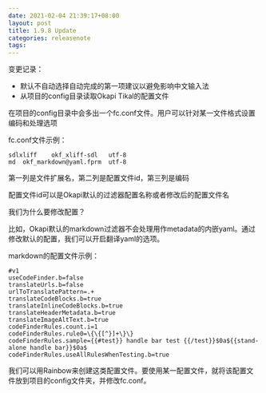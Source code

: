 ```yaml
---
date: 2021-02-04 21:39:17+08:00
layout: post
title: 1.9.8 Update
categories: releasenote
tags: 
---
```


变更记录：

* 默认不自动选择自动完成的第一项建议以避免影响中文输入法
* 从项目的config目录读取Okapi Tikal的配置文件

在项目的config目录中会多出一个fc.conf文件。用户可以针对某一文件格式设置编码和处理选项

fc.conf文件示例：

```
sdlxliff	okf_xliff-sdl	utf-8
md	okf_markdown@yaml.fprm	utf-8
```

第一列是文件扩展名，第二列是配置文件id，第三列是编码

配置文件id可以是Okapi默认的过滤器配置名称或者修改后的配置文件名

我们为什么要修改配置？

比如，Okapi默认的markdown过滤器不会处理用作metadata的内嵌yaml。通过修改默认的配置，我们可以开启翻译yaml的选项。

markdown的配置文件示例：

```
#v1
useCodeFinder.b=false
translateUrls.b=false
urlToTranslatePattern=.+
translateCodeBlocks.b=true
translateInlineCodeBlocks.b=true
translateHeaderMetadata.b=true
translateImageAltText.b=true
codeFinderRules.count.i=1
codeFinderRules.rule0=\{\{[^}]+\}\}
codeFinderRules.sample={{#test}} handle bar test {{/test}}$0a${{stand-alone handle bar}}$0a$
codeFinderRules.useAllRulesWhenTesting.b=true
```

我们可以用Rainbow来创建这类配置文件。要使用某一配置文件，就将该配置文件放到项目的config文件夹，并修改fc.conf。



 

